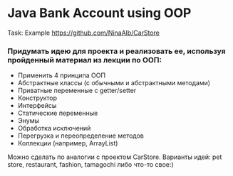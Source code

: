 # Java Bank Account using OOP

 Task:
Example https://github.com/NinaAlb/CarStore
### Придумать идею для проекта и реализовать ее, используя пройденный материал из лекции по ООП:
- Применить 4 принципа ООП
- Абстрактные классы (с обычными и абстрактными методами)
- Приватные переменные с getter/setter
- Конструктор
- Интерфейсы
- Статические переменные
- Энумы
- Обработка исключений
- Перегрузка и переопределение методов
- Коллекции (например, ArrayList)

Можно сделать по аналогии с проектом CarStore.
Варианты идей: pet store, restaurant, fashion, tamagochi либо что-то свое:)
